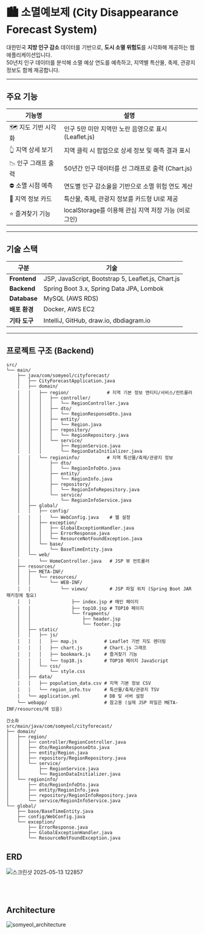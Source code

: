 # 🏙️ 소멸예보제 (City Disappearance Forecast System)

대한민국 **지방 인구 감소** 데이터를 기반으로, **도시 소멸 위험도**를 시각화해 제공하는 웹 애플리케이션입니다.  
50년치 인구 데이터를 분석해 소멸 예상 연도를 예측하고, 지역별 특산물, 축제, 관광지 정보도 함께 제공합니다.

---

## 주요 기능

| 기능명             | 설명                                   |
|------------------|--------------------------------------|
| 🗺 지도 기반 시각화     | 인구 5만 미만 지역만 노란 음영으로 표시 (Leaflet.js) |
| 👆 지역 상세 보기      | 지역 클릭 시 팝업으로 상세 정보 및 예측 결과 표시        |
| 📉 인구 그래프 출력    | 50년간 인구 데이터를 선 그래프로 출력 (Chart.js)    |
| ⛔ 소멸 시점 예측      | 연도별 인구 감소율을 기반으로 소멸 위험 연도 계산         |
| 🧳 지역 정보 카드     | 특산물, 축제, 관광지 정보를 카드형 UI로 제공          |
| ⭐ 즐겨찾기 기능       | localStorage를 이용해 관심 지역 저장 가능 (비로그인) |

---

## 기술 스택

| 구분 | 기술 |
|------|------|
| **Frontend** | JSP, JavaScript, Bootstrap 5, Leaflet.js, Chart.js |
| **Backend** | Spring Boot 3.x, Spring Data JPA, Lombok |
| **Database** | MySQL (AWS RDS) |
| **배포 환경** | Docker, AWS EC2 |
| **기타 도구** | IntelliJ, GitHub, draw.io, dbdiagram.io |

---

## 프로젝트 구조 (Backend)

````
src/
└── main/
    ├── java/com/somyeol/cityforecast/
    │   ├── CityForecastApplication.java
    │   ├── domain/
    │   │   ├── region/              # 지역 기본 정보 엔티티/서비스/컨트롤러
    │   │   │   ├── controller/
    │   │   │   │   └── RegionController.java
    │   │   │   ├── dto/
    │   │   │   │   └── RegionResponseDto.java
    │   │   │   ├── entity/
    │   │   │   │   └── Region.java
    │   │   │   ├── repository/
    │   │   │   │   └── RegionRepository.java
    │   │   │   └── service/
    │   │   │       ├── RegionService.java
    │   │   │       └── RegionDataInitializer.java
    │   │   └── regioninfo/          # 지역 특산물/축제/관광지 정보
    │   │       ├── dto/
    │   │       │   └── RegionInfoDto.java
    │   │       ├── entity/
    │   │       │   └── RegionInfo.java
    │   │       ├── repository/
    │   │       │   └── RegionInfoRepository.java
    │   │       └── service/
    │   │           └── RegionInfoService.java
    │   ├── global/
    │   │   ├── config/
    │   │   │   └── WebConfig.java    # 웹 설정
    │   │   ├── exception/
    │   │   │   ├── GlobalExceptionHandler.java
    │   │   │   ├── ErrorResponse.java
    │   │   │   └── ResourceNotFoundException.java
    │   │   └── base/
    │   │       └── BaseTimeEntity.java
    │   └── web/
    │       └── HomeController.java   # JSP 뷰 컨트롤러
    ├── resources/
    │   ├── META-INF/
    │   │   └── resources/
    │   │       └── WEB-INF/
    │   │           └── views/        # JSP 파일 위치 (Spring Boot JAR 패키징에 필요)
    │   │               ├── index.jsp # 메인 페이지
    │   │               ├── top10.jsp # TOP10 페이지
    │   │               └── fragments/
    │   │                   ├── header.jsp
    │   │                   └── footer.jsp
    │   ├── static/
    │   │   ├── js/
    │   │   │   ├── map.js          # Leaflet 기반 지도 렌더링
    │   │   │   ├── chart.js        # Chart.js 그래프
    │   │   │   ├── bookmark.js     # 즐겨찾기 기능
    │   │   │   └── top10.js        # TOP10 페이지 JavaScript
    │   │   └── css/
    │   │       └── style.css
    │   ├── data/
    │   │   ├── population_data.csv # 지역 기본 정보 CSV
    │   │   └── region_info.tsv     # 특산물/축제/관광지 TSV
    │   └── application.yml         # DB 및 서버 설정
    └── webapp/                     # 참고용 (실제 JSP 파일은 META-INF/resources/에 있음)

간소화                    
src/main/java/com/somyeol/cityforecast/
├── domain/
│   ├── region/
│   │   ├── controller/RegionController.java
│   │   ├── dto/RegionResponseDto.java
│   │   ├── entity/Region.java
│   │   ├── repository/RegionRepository.java
│   │   └── service/
│   │       ├── RegionService.java
│   │       └── RegionDataInitializer.java
│   └── regioninfo/
│       ├── dto/RegionInfoDto.java
│       ├── entity/RegionInfo.java
│       ├── repository/RegionInfoRepository.java
│       └── service/RegionInfoService.java
└── global/
    ├── base/BaseTimeEntity.java
    ├── config/WebConfig.java
    └── exception/
        ├── ErrorResponse.java
        ├── GlobalExceptionHandler.java
        └── ResourceNotFoundException.java                    

````

## ERD

![스크린샷 2025-05-13 122857](https://github.com/user-attachments/assets/d54d29ca-37cb-4886-b121-150eea127c84)




<br>
<br>


## Architecture

![somyeol_architecture](https://github.com/user-attachments/assets/277cadd0-0f57-4f7e-a5c5-1b8455f1c705)



